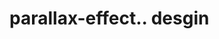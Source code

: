 # parallax-effect.. desgin                                                                                                                                                                                                                                                                                                                                                                                               
